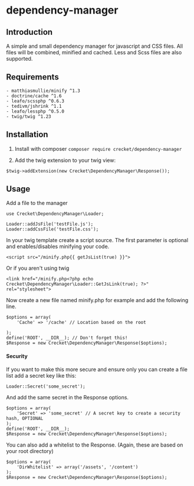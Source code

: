 # dependency-manager

## Introduction

A simple and small dependency manager for javascript and CSS files. All files will be combined, minified and cached. Less and Scss files are also supported.

## Requirements

    - matthiasmullie/minify ^1.3
    - doctrine/cache ^1.6
    - leafo/scssphp ^0.6.3
    - tedivm/jshrink ^1.1
    - leafo/lessphp ^0.5.0
    - twig/twig ^1.23

## Installation

1. Install with composer
```composer require crecket/dependency-manager```

2. Add the twig extension to your twig view:

```
$twig->addExtension(new Crecket\DependencyManager\Response());
```

## Usage

Add a file to the manager

```
use Crecket\DependencyManager\Loader;

Loader::addJsFile('testFile.js');
Loader::addCssFile('testFile.css');
```

In your twig template create a script source. The first parameter is optional and enables/disables minifying your code.

```
<script src="/minify.php{{ getJsList(true) }}">
```

Or if you aren't using twig

```
<link href="/minify.php<?php echo Crecket\DependencyManager\Loader::GetJsLink(true); ?>" rel="stylesheet">
```

Now create a new file named minify.php for example and add the following line.

```
$options = array(
    'Cache' => '/cache' // Location based on the root

);
define('ROOT', __DIR__); // Don't forget this! 
$Response = new Crecket\DependencyManager\Response($options);
```

#### Security

If you want to make this more secure and ensure only you can create a file list add a secret key like this:

```
Loader::Secret('some_secret');
```

And add the same secret in the Response options.

```
$options = array(
    'Secret' => 'some_secret' // A secret key to create a security hash, OPTIONAL
);
define('ROOT', __DIR__);
$Response = new Crecket\DependencyManager\Response($options);
```

You can also add a whitelist to the Response. (Again, these are based on your root directory)

```
$options = array(
    'DirWhitelist' => array('/assets', '/content')
);
$Response = new Crecket\DependencyManager\Response($options);
```
